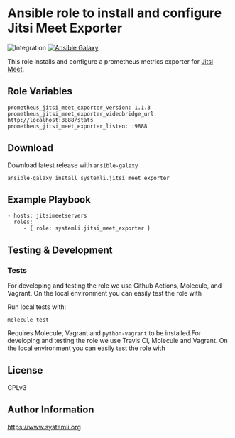 # Ansible role to install and configure Jitsi Meet Exporter

![Integration](https://github.com/systemli/ansible-role-jitsi-meet-exporter/workflows/Integration/badge.svg?branch=master)
[![Ansible Galaxy](http://img.shields.io/badge/ansible--galaxy-jitsi_meet_exporter-blue.svg)](https://galaxy.ansible.com/systemli/jitsi_meet_exporter/)

This role installs and configure a prometheus metrics exporter for [Jitsi Meet](https://jitsi.org/jitsi-meet/).

## Role Variables

```
prometheus_jitsi_meet_exporter_version: 1.1.3
prometheus_jitsi_meet_exporter_videobridge_url: http://localhost:8888/stats
prometheus_jitsi_meet_exporter_listen: :9888
```

## Download

Download latest release with `ansible-galaxy`

	ansible-galaxy install systemli.jitsi_meet_exporter

## Example Playbook

```
- hosts: jitsimeetservers
  roles:
     - { role: systemli.jitsi_meet_exporter }
```

## Testing & Development

### Tests

For developing and testing the role we use Github Actions, Molecule, and Vagrant. On the local environment you can easily test the role with

Run local tests with:

```
molecule test
```

Requires Molecule, Vagrant and `python-vagrant` to be installed.For developing and testing the role we use Travis CI, Molecule and Vagrant. On the local environment you can easily test the role with

## License

GPLv3

## Author Information

https://www.systemli.org
